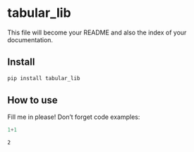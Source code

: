 tabular_lib
================

<!-- WARNING: THIS FILE WAS AUTOGENERATED! DO NOT EDIT! -->

This file will become your README and also the index of your
documentation.

## Install

``` sh
pip install tabular_lib
```

## How to use

Fill me in please! Don’t forget code examples:

``` python
1+1
```

    2
